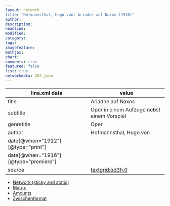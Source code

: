 ```yaml
---
layout: network
title: "Hofmannsthal, Hugo von: Ariadne auf Naxos (1916)"
author:
description:
headline:
modified:
category:
tags:
imagefeature: 
mathjax: 
chart: 
comments: true
featured: false
list: true
networkdata: 267.json
---
```

lina.xml data  | value
------------- | -------------
title|Ariadne auf Naxos
subtitle|Oper in einem Aufzuge nebst einem Vorspiel
genretitle|Oper
author|Hofmannsthal, Hugo von
date[@when="1912"][@type="print"]|
date[@when="1916"][@type="premiere"]|
source|[textgrid:qd3h.0](https://textgridlab.org/1.0/tgcrud-public/rest/textgrid:qd3h.0/data)



* [Network (sticky and static)](/linas/network267)
* [Matrix](/linas/matrix267)
* [Amounts](/linas/amount267)
* [Zwischenformat](/linas/lina267 )
